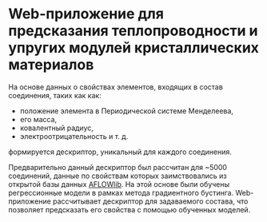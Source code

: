 # Web-приложение для предсказания теплопроводности и упругих модулей кристаллических материалов

На основе данных о свойствах элементов, входящих в состав соединения, таких как как: 

- положение элемента в Периодической системе Менделеева,
- его масса, 
- ковалентный радиус, 
- электроотрицательность и т. д. 

формируется дескриптор, уникальный для каждого соединения. 

Предварительно данный дескриптор был рассчитан для ~5000 соединений, данные по свойствам которых заимствовались из открытой базы данных [AFLOWlib](https://aflow.org/search/). На этой основе были обучены регрессионные модели в рамках метода градиентного бустинга.
Web-приложение рассчитывает дескриптор для задаваемого состава, что позволяет предсказать его свойства с помощью обученных моделей. 

